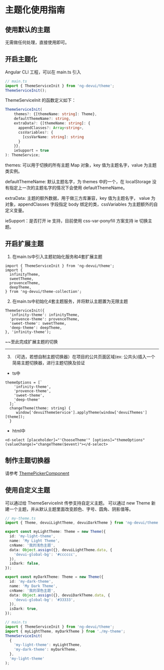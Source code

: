 # 主题化使用指南

## 使用默认的主题

无需做任何处理，直接使用即可。

## 开启主题化

Angular CLI 工程，可以在 main.ts 引入

```typescript
// main.ts
import { ThemeServiceInit } from 'ng-devui/theme';
ThemeServiceInit();
```

ThemeServiceInit 的函数定义如下：

```typescript
ThemeServiceInit(
    themes?: {[themeName: string]: Theme},
    defaultThemeName?: string,
    extraData?: {[themeName: string]: {
      appendClasses?: Array<string>,
      cssVariables?: {
        [cssVarName: string]: string
      }
    }},
    ieSupport = true
): ThemeService;
```

themes: 可以用于切换的所有主题 Map 对象，key 值为主题名字，value 为主题类实例。

defaultThemeName: 默认主题名字，为 themes 中的一个，在 localStorage 没有指定上一次的主题名字的情况下会使用 defaultThemeName。

extraData: 主题的额外数据，用于做三方库兼容，key 值为主题名字， value 为对象，appendClasses 字段指定 body 绑定的类，cssVariables 为主题额外的自定义变量。

ieSupport：是否打开 ie 支持，目前使用 css-var-ponyfill 方案支持 ie 切换主题。

## 开启扩展主题
1. 在main.ts中引入主题初始化服务和4套扩展主题
```
import { ThemeServiceInit } from 'ng-devui/theme';
import {
  infinityTheme,
  sweetTheme,
  provenceTheme,
  deepTheme,
} from 'ng-devui/theme-collection';
```
2. 在main.ts中初始化4套主题服务，并将默认主题置为无限主题
```
ThemeServiceInit({
  'infinity-theme': infinityTheme,
  'provence-theme': provenceTheme,
  'sweet-theme': sweetTheme,
  'deep-theme': deepTheme,
}, 'infinity-theme');
```
~~至此完成扩展主题的切换

------------
3. （可选，若想自制主题切换器）在项目的公共页面区域(ex: 公共头)插入一个简易主题切换器，进行主题切换及验证
- ts中
```
themeOptions = [`
    'infinity-theme',
    'provence-theme',
    'sweet-theme',
    'deep-theme'
  ];`
  changeTheme(theme: string) {
     window['devuiThemeService'].applyTheme(window['devuiThemes'][theme]);
  }
```
- html中
```
<d-select [placeholder]="'ChooseTheme'" [options]="themeOptions" (valueChange)="changeTheme($event)"></d-select>
```

## 制作主题切换器

请参考 [ThemePickerComponent](https://github.com/DevCloudFE/ng-devui/blob/master/devui-commons/src/header/theme-picker/theme-picker.component.ts)

## 使用自定义主题

可以通过给 ThemeServiceInit 传参支持自定义主题。
可以通过 new Theme 新建一个主题，并从默认主题里面改变颜色、字号、圆角、阴影值等。

```typescript
// my-theme.ts
import { Theme, devuiLightTheme, devuiDarkTheme } from 'ng-devui/theme';

export const myLightTheme: Theme = new Theme({
  id: 'my-light-theme',
  name: 'My Light Theme',
  cnName: '我的浅色主题',
  data: Object.assign({}, devuiLightTheme.data, {
    'devui-global-bg': '#cccccc',
  }),
  isDark: false,
});

export const myDarkTheme: Theme = new Theme({
  id: 'my-dark-theme',
  name: 'My Dark Theme',
  cnName: '我的深色主题',
  data: Object.assign({}, devuiDarkTheme.data, {
    'devui-global-bg': '#33333',
  }),
  isDark: true,
});
```

```typescript
// main.ts
import { ThemeServiceInit } from 'ng-devui/theme';
import { myLightTheme, myDarkTheme } from './my-theme';
ThemeServiceInit(
  {
    'my-light-theme': myLightTheme,
    'my-dark-theme': myDarkTheme,
  },
  'my-light-theme'
);
```
